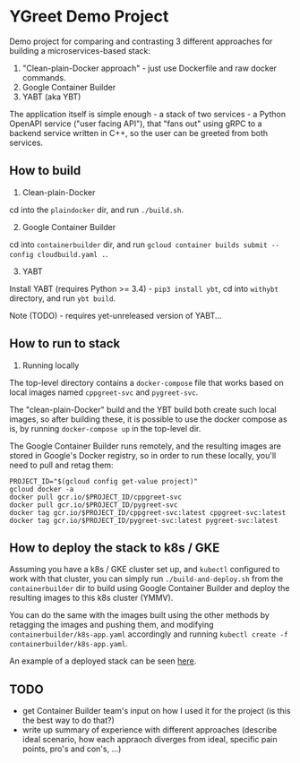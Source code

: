 YGreet Demo Project
===================

Demo project for comparing and contrasting 3 different approaches for building a microservices-based stack:

1. "Clean-plain-Docker approach" - just use Dockerfile and raw docker commands.
2. Google Container Builder
3. YABT (aka YBT)

The application itself is simple enough -
a stack of two services - a Python OpenAPI service ("user facing API"),
that "fans out" using gRPC to a backend service written in C++,
so the user can be greeted from both services.

## How to build

1. Clean-plain-Docker

cd into the `plaindocker` dir, and run `./build.sh`.

2. Google Container Builder

cd into `containerbuilder` dir, and run `gcloud container builds submit --config cloudbuild.yaml .`.

3. YABT

Install YABT (requires Python >= 3.4) - `pip3 install ybt`, cd into `withybt` directory, and run `ybt build`.

Note (TODO) - requires yet-unreleased version of YABT...

## How to run to stack

1. Running locally

The top-level directory contains a `docker-compose` file that works based on local images named `cppgreet-svc` and `pygreet-svc`.

The "clean-plain-Docker" build and the YBT build both create such local images, so after building these, it is possible to use the docker compose as is, by running `docker-compose up` in the top-level dir.

The Google Container Builder runs remotely, and the resulting images are stored in Google's Docker registry, so in order to run these locally, you'll need to pull and retag them:

```
PROJECT_ID="$(gcloud config get-value project)"
gcloud docker -a
docker pull gcr.io/$PROJECT_ID/cppgreet-svc
docker pull gcr.io/$PROJECT_ID/pygreet-svc
docker tag gcr.io/$PROJECT_ID/cppgreet-svc:latest cppgreet-svc:latest
docker tag gcr.io/$PROJECT_ID/pygreet-svc:latest pygreet-svc:latest
```

## How to deploy the stack to k8s / GKE

Assuming you have a k8s / GKE cluster set up, and `kubectl` configured to work with that cluster, you can simply run `./build-and-deploy.sh` from the `containerbuilder` dir to build using Google Container Builder and deploy the resulting images to this k8s cluster (YMMV).

You can do the same with the images built using the other methods by retagging the images and pushing them, and modifying `containerbuilder/k8s-app.yaml` accordingly and running `kubectl create -f containerbuilder/k8s-app.yaml`.

An example of a deployed stack can be seen [here](http://35.184.68.83:5000/ui/).

## TODO

- get Container Builder team's input on how I used it for the project (is this the best way to do that?)
- write up summary of experience with different approaches (describe ideal scenario, how each appraoch diverges from ideal, specific pain points, pro's and con's, ...)

